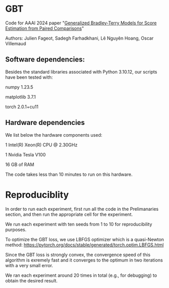# GBT
Code for AAAI 2024 paper "[Generalized Bradley-Terry Models for Score Estimation from Paired Comparisons](https://arxiv.org/abs/2308.08644)"

Authors: Julien Fageot, Sadegh Farhadkhani, Lê Nguyên Hoang, Oscar Villemaud



## Software dependencies:
Besides the standard libraries associated with Python 3.10.12, our scripts have been tested with:

numpy 1.23.5

matplotlib 3.7.1

torch 2.0.1+cu11

## Hardware dependencies
We list below the hardware components used:

1 Intel(R) Xeon(R) CPU @ 2.30GHz

1 Nvidia Tesla V100

16 GB of RAM

The code takes less than 10 minutes to run on this hardware.

# Reproduciblity
In order to run each experiment, first run all the code in the Prelimanaries section, and then run the appropriate cell for the experiment.

We run each experiment with ten seeds from 1 to 10 for reproducibility purposes.

To optimize the GBT loss, we use LBFGS optimizer which is a quasi-Newton method: https://pytorch.org/docs/stable/generated/torch.optim.LBFGS.html

Since the GBT loss is strongly convex, the convergence speed of this algorithm is exremely fast and it converges to the optimum in two iterations with a very small error.

We ran each experiment around 20 times in total (e.g., for debugging) to obtain the desired result.
